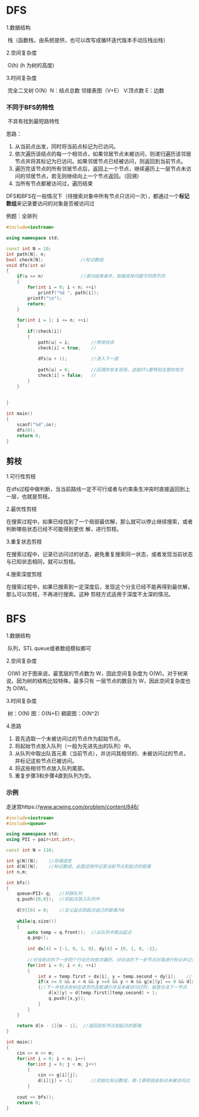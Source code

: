 # DFS

1.数据结构

​	栈（函数栈，由系统提供，也可以改写成循环迭代版本手动压栈出栈）

2.空间复杂度

​	O(h) (h 为树的高度)

3.时间复杂度

​	完全二叉树 O(N）N：结点总数      邻接表图（V+E） V:顶点数  E：边数

### 不同于BFS的特性

​	不具有找到最短路特性

思路：

1. 从当前点出发，同时将当前点标记为已访问。
2. 依次遍历该结点的每一个相邻点，如果邻居节点未被访问，则递归遍历该邻居节点并将其标记为已访问。如果邻居节点已经被访问，则返回到当前节点。
3. 遍历完该节点的所有邻居节点后，返回上一个节点，继续遍历上一层节点未访问的邻居节点，若无则继续向上一个节点返回。（回溯）
4. 当所有节点都被访问过，遍历结束



DFS和BFS在一般情况下（待搜索对象中所有节点只访问一次），都通过一个**标记数组**来记录要访问的对象是否被访问过





例题：全排列 

```C++
#include<iostream>

using namespace std;

const int N = 10;
int path[N], n;
bool check[N];				//标记数组
void dfs(int u)
{
    if(u == n)				//递归结束条件，依据具体问题不同而不同
    {
        for(int i = 0; i < n; ++i)
            printf("%d ", path[i]);
        printf("\n");
        return;
    }
    
    for(int i = 1; i <= n; ++i)
    {
        if(!check[i])
        {
            path[u] = i;        //修改状态
            check[i] = true;	//
            
            dfs(u + 1);			//进入下一层	
            
            path[u] = 0;		//回溯并恢复现场，这是dfs要特别注意的地方
            check[i] = false;	//
        }
    }
    
    
}

int main()
{
    scanf("%d",&n);
    dfs(0);
    return 0;
}
```



## 剪枝

1.可行性剪枝

​	在dfs过程中做判断，当当前路线一定不可行或者与约束条生冲突时直接返回到上一层，也就是剪枝。

2.最优性剪枝

​	在搜索过程中，如果已经找到了一个局部最优解，那么就可以停止继续搜索，或者判断哪些状态已经不可能得到更优	  	解，进行剪枝。

3.重复状态剪枝

​	在搜索过程中，记录已访问过的状态，避免重复搜索同一状态，或者发现当前状态与已知状态相同，就可以剪枝。

4.搜索深度剪枝 

​	在搜索过程中，如果已搜索到一定深度后，发现这个分支已经不能再得到最优解，那么可以剪枝，不再进行搜索。这种	剪枝方式适用于深度不太深的情况。





# BFS

1.数据结构

​	队列，STL queue或者数组模拟都可

2.空间复杂度

​	O(W)  对于图来说，最宽层的节点数为 W，因此空间复杂度为 O(W)。对于树来说，因为树的结构比较特殊，最多只有	一层节点的数目为 W，因此空间复杂度也为 O(W)。

3.时间复杂度

​	树：O(N)      图：O(N+E)   稠密图：O(N^2)

4.思路

1. 首先选取一个未被访问过的节点作为起始节点。
2. 将起始节点放入队列（一般为先进先出的队列）中。
3. 从队列中取出队首元素（当前节点），并访问其相邻的、未被访问过的节点，并标记这些节点已被访问。
4. 将这些相邻节点放入队列尾部。
5. 重复步骤3和步骤4直到队列为空。

### 示例

走迷宫https://www.acwing.com/problem/content/846/

```c++
#include<iostream>
#include<queue>

using namespace std;
using PII = pair<int,int>;

const int N = 110;

int g[N][N];	//存储迷宫
int d[N][N];	//标记数组，此题还用作记录当前节点到起点的距离
int n,m;

int bfs()
{
    queue<PII> q;	//开辟队列
    q.push({0,0});	//将起点放入队列中
    
    d[0][0] = 0;    //定义起点到起点自己的距离为0
    
    while(q.size())
    {
        auto temp = q.front();	//从队列中取出起点
        q.pop();
        
        int dx[4] = {-1, 0, 1, 0}, dy[4] = {0, 1, 0, -1};
        
        //对当前点的下一步四个行动方向依次遍历，对合法的下一步节点对其进行标记并记录距离
        for(int i = 0; i < 4; ++i)	
        {
            int x = temp.first + dx[i], y = temp.second + dy[i];	//计算下一步结点的坐标
            if(x >= 0 && x < n && y >=0 && y < m && g[x][y] == 0 && d[x][y] == -1)
            {//下一步结点坐标在迷宫内且能通行并且未被访问过时，就是合法下一节点
                d[x][y] = d[temp.first][temp.second] + 1;
                q.push({x,y});
            }
        }
    }
    
    return d[n - 1][m - 1];  //返回目标节点到起点的距离
}

int main()
{
    cin >> n >> m;
    for(int i = 0; i < n; i++)
        for(int j = 0; j < m; j++)
        {
            cin >> g[i][j];
            d[i][j] = -1;		//初始化标记数组，用-1表明该坐标点未被访问过
        }
        
    cout << bfs();
    return 0;
}
```



